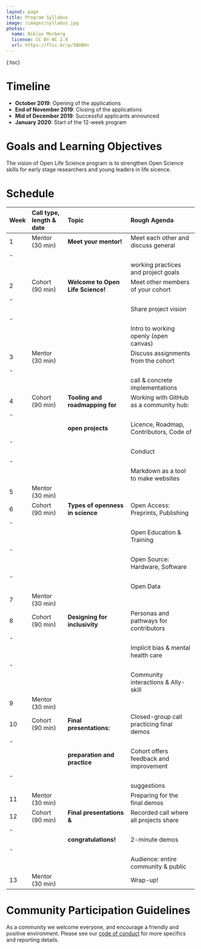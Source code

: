 ```yaml
---
layout: page
title: Program Syllabus
image: /images/syllabus.jpg
photos:
  name: Niklas Morberg
  license: CC BY-NC 2.0
  url: https://flic.kr/p/5BXB6s
---
```


{:toc}

# Timeline

- **October 2019**: Opening of the applications
- **End of November 2019**: Closing of the applications
- **Mid of December 2019**: Successful applicants announced
- **January 2020**: Start of the 12-week program

# Goals and Learning Objectives

The vision of Open Life Science program is to strengthen Open Science skills for early stage researchers and young leaders in life sicence.

<!--
Our participants will be able to:
- Describe and define the terms *openness*, *open science*, *open access*
- Design
  - Illustrate the need for a project, its vision, and its goals
  - Embrace and communicate the benefits of openness and how to strategically apply different open practices to their work
- Build
  - Setup a project repository on GitHub using best practices for enabling collaboration
  - Choose and apply open licenses appropriately
  - Identify and describe multiple pathways for contributors within their work
- Empower
  - Include a broad range of contributors in their work
  - Create and enforce a safe environment for participation
  - Communicate their work and vision in a 2min demo or elevator pitch
  - Promote the values of openness and open leadership to empower others to lead and collaborate
- Lead an open project

currently learning objectives from OL7
need to add learning objectives given the Bloom's taxonomy
-->


# Schedule


| Week | Call type, length & date | Topic                             | Rough Agenda                             |
|:-----|:-------------------------|:----------------------------------|:-----------------------------------------|
| 1    | Mentor (30 min)          | **Meet your mentor!**             | Meet each other and discuss general      |
|-
|      |                          |                                   | working practices and project goals      |
| 2    | Cohort (90 min)          | **Welcome to Open Life Science!** | Meet other members of your cohort        |
|-
|      |                          |                                   | Share project vision                     |
|-
|      |                          |                                   | Intro to working openly (open canvas)    |
| 3    | Mentor (30 min)          |                                   | Discuss assignments from the cohort      |
|-
|      |                          |                                   | call & concrete implementations          |
| 4    | Cohort (90 min)          | **Tooling and roadmapping for**   | Working with GitHub as a community hub:  |
|-
|      |                          | **open projects**                 | Licence, Roadmap, Contributors, Code of  |
|-
|      |                          |                                   | Conduct                                  |
|-
|      |                          |                                   | Markdown as a tool to make websites      |
| 5    | Mentor (30 min)          |                                   |                                          |
| 6    | Cohort (90 min)          | **Types of openness in science**  | Open Access: Preprints, Publishing       |
|-
|      |                          |                                   | Open Education & Training                |
|-
|      |                          |                                   | Open Source: Hardware, Software          |
|-
|      |                          |                                   | Open Data                                |
| 7    | Mentor (30 min)          |                                   |                                          |
| 8    | Cohort (90 min)          | **Designing for inclusivity**     | Personas and pathways for contributors   |
|-
|      |                          |                                   | Implicit bias & mental health care       |
|-
|      |                          |                                   | Community interactions & Ally-skill      |
| 9    | Mentor (30 min)          |                                   |                                          |
| 10   | Cohort (90 min)          | **Final presentations:**          | Closed-group call practicing final demos |
|-
|      |                          | **preparation and practice**      | Cohort offers feedback and improvement   |
|-
|      |                          |                                   |  suggestions                             |
| 11   | Mentor (30 min)          |                                   | Preparing for the final demos            |
| 12   | Cohort (90 min)          | **Final presentations &**         | Recorded call where all projects share   |
|-
|      |                          | **congratulations!**              | 2-minute demos                           |
|-
|      |                          |                                   | Audience: entire community & public      |
| 13   | Mentor (30 min)          |                                   | Wrap-up!                                 |


# Community Participation Guidelines

As a community we welcome everyone, and encourage a friendly and positive environment. Please see our [code of conduct](/code-of-conduct) for more specifics and reporting details.
